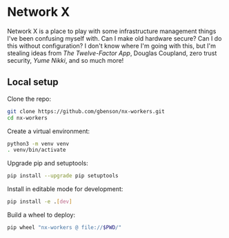# Network X
Network X is a place to play with some infrastructure management
things I've been confusing myself with.  Can I make old hardware
secure?  Can I do this without configuration?  I don't know where I'm
going with this, but I'm stealing ideas from _The Twelve-Factor App_,
Douglas Coupland, zero trust security, _Yume Nikki_, and so much more!

## Local setup
Clone the repo:
```sh
git clone https://github.com/gbenson/nx-workers.git
cd nx-workers
```
Create a virtual environment:
```sh
python3 -m venv venv
. venv/bin/activate
```
Upgrade pip and setuptools:
```sh
pip install --upgrade pip setuptools
```
Install in editable mode for development:
```sh
pip install -e .[dev]
```
Build a wheel to deploy:
```sh
pip wheel "nx-workers @ file://$PWD/"
```
